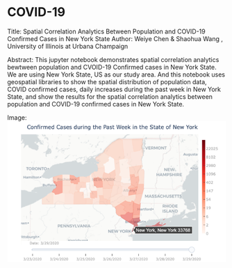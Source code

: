 # COVID-19
Title: Spatial Correlation Analytics Between Population and COVID-19 Confirmed Cases in New York State
Author: Weiye Chen & Shaohua Wang , University of Illinois at Urbana Champaign

Abstract: 
This jupyter notebook demonstrates spatial correlation analytics bewtween population and CVOID-19 Confirmed cases in New York State. We are using New York State, US as our study area. And this notebook uses geospatial libraries to show the spatial distribution of population data, COVID confirmed cases, daily increases during the past week in New York State, and show the results for the spatial correlation analytics between population and COVID-19 confirmed cases in New York State.

Image:
![An interactive map showing the number of COVID-19 confirmed xases in the New York State](COVID-19_NYState.png)


